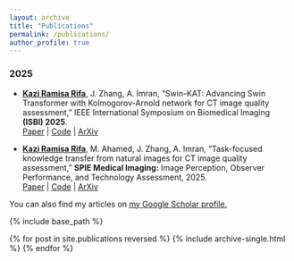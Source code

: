 ```yaml
---
layout: archive
title: "Publications"
permalink: /publications/
author_profile: true
---
```

### 2025

- **[Kazi Ramisa Rifa]()**, J. Zhang, A. Imran, “Swin-KAT: Advancing Swin Transformer with Kolmogorov-Arnold network for CT image quality assessment,” IEEE International Symposium on Biomedical Imaging **(ISBI) 2025**.  
  [Paper](#) | [Code](#) | [ArXiv](#)  

- **[Kazi Ramisa Rifa]()**, M. Ahamed, J. Zhang, A. Imran, “Task-focused knowledge transfer from natural images for CT image quality assessment,” **SPIE Medical Imaging:** Image Perception, Observer Performance, and Technology Assessment, 2025.  
  [Paper](#) | [Code](#) | [ArXiv](#)


You can also find my articles on <u><a href="https://scholar.google.com/citations?user=nrEP6nQAAAAJ&hl=en" target="_blank">my Google Scholar profile</a>.</u>

{% include base_path %}

{% for post in site.publications reversed %}
  {% include archive-single.html %}
{% endfor %}
